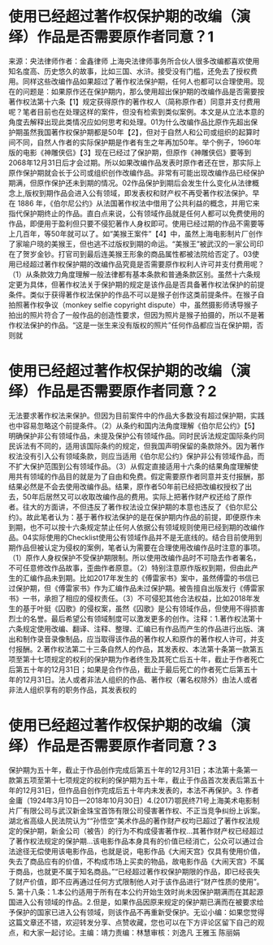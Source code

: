 # 使用已经超过著作权保护期的改编（演绎）作品是否需要原作者同意？1

来源：央法律师作者：金鑫律师 上海央法律师事务所合伙人很多改编都喜欢使用知名度高、历史悠久的故事，比如三国、水浒。接受没有门槛，还免去了授权费用。同样这些改编作品如果超过了著作权法保护期，任何人也都可以合理使用。现在的问题是：如果原作还在保护期内，那么使用超出保护期的改编作品是否需要按著作权法第十六条【1】规定获得原作的著作权人（简称原作者）同意并支付费用呢？笔者目前也在处理这样的案件，但没有检索到类似案例。本文是从立法本意的角度去解释出现此类情况应如何思考和处理。01为什么改编作品比原作先超出保护期虽然我国著作权保护期都是50年【2】，但对于自然人和公司或组织的起算时间不同，自然人作者的实际保护期是作者有生之年再加50年。举个例子，1960年版的电影《神雕侠侣》【3】现在已经过了保护期，但原作《神雕侠侣》要等到2068年12月31日后才会过期。所以如果改编作品发表时原作者还在世，那实际上原作保护期就会长于公司或组织创作改编作品。非常有可能出现改编作品已经保护期满，但原作保护还未到期的情况。02作品保护到期后会发生什么变化从法律概念上,版权到期作品会进入公有领域，即发表权和财产权不再受著作权法保护。早在 1886 年，《伯尔尼公约》从法国著作权法中借用了公共利益的概念，并用它来指代保护期终止的作品。直白点来说，公有领域作品就是任何人都可以免费使用的作品，即便用于盈利但只要不侵犯著作人身权即可。使用已经过期的作品不需要等上几百年，等50年就可以了。如“美猴王案件”【4】中，虽然上海电影制片厂创作了家喻户晓的美猴王，但也逃不过版权到期的命运。“美猴王”被武汉的一家公司印在了贺岁金钞。打官司到最后连美猴王形象的商品属性都被法院给否定了。03使用已经超过著作权保护期的改编作品究竟是否需要原作权利人许可并支付费用呢？（1）从条款效力角度理解一般法律都有基本条款和普通条款区别。虽然十六条规定更为具体，但著作权法关于保护期的规定是该作品是否具备著作权法保护的前提条件。类似于获得著作权法保护的作品不可以是猴子创作这类前提条件。在猴子自拍照著作权争议（monkey selfie copyright dispute）中，虽然摄影师诱导猴子拍出的照片符合了一般作品的创造性要求，但因为照片是猴子拍摄的，所以不是著作权法保护的作品。“这是一张生来没有版权的照片”任何作品都应当在保护期，否则就

# 使用已经超过著作权保护期的改编（演绎）作品是否需要原作者同意？2

无法要求著作权法来保护。但因为目前案件中的作品大多数没有超过保护期，实践也中容易忽略这个前提条件。（2）从条约和国内法角度理解《伯尔尼公约》【5】明确保护非公有领域作品，未提及保护公有领域作品。同时民诉法规定国际条约同民诉法有不同的，适用该国际条约的规定，但我国声明保留的条款除外。因为著作权法没有引入公有领域条款，则应当适用《伯尔尼公约》保护非公有领域作品，而不扩大保护范围到公有领域作品。（3）从假定直接适用十六条的结果角度理解使用共有领域的作品目的就是为了自由和免费。假定需要原作者同意并支付报酬，那结果必然是不会去使用改编作品。结果，原作者50年前已经把改编权授权了出去，50年后居然又可以收取改编作品的费用。实际上把著作财产权还给了原作者。往大的方面讲，不但违反了著作权法设立保护期的本意也违反了《伯尔尼公约》。故此笔者认为：基于著作权法保护的是在保护期内作品的前提，即便原作未到期，也不可以按十六条规定禁止任何人依据公有领域规则使用已经到期的改编作品。04实际使用的Checklist使用公有领域作品并不是无底线的。结合目前使用到期作品但被认定为侵权的案例，笔者认为需要在合理使用改编作品时注意的事项。（1）原作人身权保护不受保护期限制。所以使用改编作品时不可隐去作者署名，不可任意修改作品故事，歪曲作者原意。（2）特别注意原作版权到期，但由此产生的汇编作品未到期。比如2017年发生的《傅雷家书》案中，虽然傅雷的书信已过保护期，但《傅雷家书》作为汇编作品未过保护期。被告擅自出版发行《傅雷家书》一书，承担了相应的侵权责任。（3）不可侵犯其他合法权益，比如2018年发生的基于叶挺《囚歌》的侵权案，虽然《囚歌》是公有领域作品，但使用不得损害烈士的名誉。最后希望公有领域制度可以激发更多的创作。注释：1.著作权法第十六条规定使用改编、翻译、注释、整理、汇编已有作品而产生的作品进行出版、演出和制作录音录像制品，应当取得该作品的著作权人和原作的著作权人许可，并支付报酬。2.著作权法第二十三条自然人的作品，其发表权、本法第十条第一款第五项至第十七项规定的权利的保护期为作者终生及其死亡后五十年，截止于作者死亡后第五十年的12月31日；如果是合作作品，截止于最后死亡的作者死亡后第五十年的12月31日。法人或者非法人组织的作品、著作权（署名权除外）由法人或者非法人组织享有的职务作品，其发表权的

# 使用已经超过著作权保护期的改编（演绎）作品是否需要原作者同意？3

保护期为五十年，截止于作品创作完成后第五十年的12月31日；本法第十条第一款第五项至第十七项规定的权利的保护期为五十年，截止于作品首次发表后第五十年的12月31日，但作品自创作完成后五十年内未发表的，本法不再保护。3. 作者金庸（1924年3月10日—2018年10月30日）4.(2017)鄂民终71号上海美术电影制片厂有限公司与武汉新金珠宝首饰有限公司侵害著作权、不正当竞争纠纷上诉案。湖北省高级人民法院认为““孙悟空”美术作品的著作财产权均已超过了著作权法规定的保护期，新金公司（被告）的行为不构成侵害著作权…其著作财产权已经超过了著作权法规定的保护期…该电影作品本身具有的价值已经消亡，公众可以通过合法途径无偿使用该电影作品，也就是说，电影作品《大闹天宫》仅具有使用价值，失去了商品应有的价值，不构成市场上买卖的物品，故电影作品《大闹天宫》不属于商品，也就更不属于知名商品。”“已经超过著作权保护期限的作品，即已经丧失了财产价值，即不应再通过任何方式限制他人对于该作品进行“财产性质的使用”。5. 第十八条：1.本公约适用于所有在本公约开始生效时尚未因保护期满而在其起源国进入公有领域的作品。2.但是，如果作品因原来规定的保护期已满而在被要求给予保护的国家已进入公有领域，则该作品不再重新受保护。无讼小编：如果您觉得这篇文章还不错，欢迎转发分享、点赞收藏，您也可以在下方评论区留下自己的观点，和大家一起讨论。主编：靖力责编：林慧审核：刘逸凡 王雅玉 陈丽娟 

